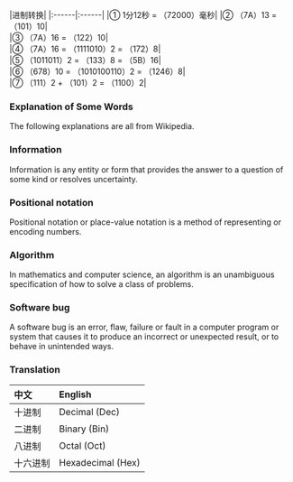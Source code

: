 
|进制转换|
|:------|:------|
|① 1分12秒 = （72000）毫秒| 
|② （7A）13 = （101）10|   
|③ （7A）16 = （122）10|  
|④ （7A）16 = （1111010）2 = （172）8|    
|⑤ （1011011）2 = （133）8 = （5B）16|   
|⑥ （678）10 = （1010100110）2 = （1246）8|     
|⑦ （111）2 + （101）2 = （1100）2|  


### Explanation of Some Words
The following explanations are all from Wikipedia.

### Information
Information is any entity or form that provides the answer to a question of some kind or resolves uncertainty.

### Positional notation
Positional notation or place-value notation is a method of representing or encoding numbers.

### Algorithm
In mathematics and computer science, an algorithm is an unambiguous specification of how to solve a class of problems.

### Software bug
A software bug is an error, flaw, failure or fault in a computer program or system that causes it to produce an incorrect or unexpected result, or to behave in unintended ways.

### Translation

|中文|English|
|:------|:------|
|十进制|Decimal (Dec)|
|二进制|Binary (Bin)|
|八进制|Octal (Oct)|
|十六进制|Hexadecimal (Hex)|